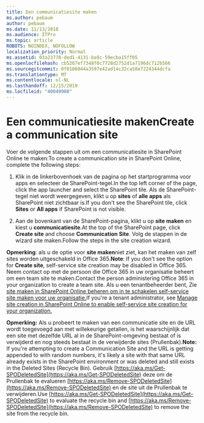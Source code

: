 ```yaml
---
title: Een communicatiesite maken
ms.author: pebaum
author: pebaum
ms.date: 11/13/2018
ms.audience: ITPro
ms.topic: article
ROBOTS: NOINDEX, NOFOLLOW
localization_priority: Normal
ms.assetid: 03a23778-ded1-4131-ba9c-59ecba15ff05
ms.openlocfilehash: cb5207ef7348f0c7728d2752d1a7196dc712b566
ms.sourcegitcommit: 0f0186044a3597e42ad14c32ca58e7224344dcfa
ms.translationtype: MT
ms.contentlocale: nl-NL
ms.lasthandoff: 12/15/2019
ms.locfileid: "40049908"
---
```

# <a name="create-a-communication-site"></a><span data-ttu-id="41d9c-102">Een communicatiesite maken</span><span class="sxs-lookup"><span data-stu-id="41d9c-102">Create a communication site</span></span>

<span data-ttu-id="41d9c-103">Voer de volgende stappen uit om een communicatiesite in SharePoint Online te maken:</span><span class="sxs-lookup"><span data-stu-id="41d9c-103">To create a communication site in SharePoint Online, complete the following steps:</span></span> 
  
1. <span data-ttu-id="41d9c-104">Klik in de linkerbovenhoek van de pagina op het startprogramma voor apps en selecteer de SharePoint-tegel.</span><span class="sxs-lookup"><span data-stu-id="41d9c-104">In the top left corner of the page, click the app launcher and select the SharePoint tile.</span></span> <span data-ttu-id="41d9c-105">Als de SharePoint-tegel niet wordt weergegeven, klikt u op **sites** of **alle apps** als SharePoint niet zichtbaar is.</span><span class="sxs-lookup"><span data-stu-id="41d9c-105">If you don't see the SharePoint tile, click **Sites** or **All apps** if SharePoint is not visible.</span></span> 
    
2. <span data-ttu-id="41d9c-106">Aan de bovenkant van de SharePoint-pagina, klikt u op **site maken** en kiest u **communicatiesite**.</span><span class="sxs-lookup"><span data-stu-id="41d9c-106">At the top of the SharePoint page, click **Create site** and choose **Communication Site**.</span></span> <span data-ttu-id="41d9c-107">Volg de stappen in de wizard site maken.</span><span class="sxs-lookup"><span data-stu-id="41d9c-107">Follow the steps in the site creation wizard.</span></span> 
    
 <span data-ttu-id="41d9c-108">**Opmerking**: als u de optie voor **site maken**niet ziet, kan het maken van zelf sites worden uitgeschakeld in Office 365.</span><span class="sxs-lookup"><span data-stu-id="41d9c-108">**Note**: If you don't see the option for **Create site**, self-service site creation may be disabled in Office 365.</span></span> <span data-ttu-id="41d9c-109">Neem contact op met de persoon die Office 365 in uw organisatie beheert om een team site te maken.</span><span class="sxs-lookup"><span data-stu-id="41d9c-109">Contact the person administering Office 365 in your organization to create a team site.</span></span> <span data-ttu-id="41d9c-110">Als u een tenantbeheerder bent, Zie [site maken in SharePoint Online beheren om in te schakelen self-service site maken voor uw organisatie.](https://go.microsoft.com/fwlink/?linkid=2018780)</span><span class="sxs-lookup"><span data-stu-id="41d9c-110">If you're a tenant administrator, see [Manage site creation in SharePoint Online to enable self-service site creation for your organization.](https://go.microsoft.com/fwlink/?linkid=2018780)</span></span>
  
 <span data-ttu-id="41d9c-111">**Opmerking:** Als u probeert te maken van een communicatie site en de URL wordt toegevoegd aan met willekeurige getallen, is het waarschijnlijk dat een site met dezelfde URL al in de SharePoint-omgeving bestaat of is verwijderd en nog steeds bestaat in de verwijderde sites (Prullenbak).</span><span class="sxs-lookup"><span data-stu-id="41d9c-111">**Note:** If you're attempting to create a Communication Site and the URL is getting appended to with random numbers, it's likely a site with that same URL already exists in the SharePoint environment or was deleted and still exists in the Deleted Sites (Recycle Bin).</span></span> <span data-ttu-id="41d9c-112">Gebruik [https://aka.ms/Get-SPODeletedSite](https://aka.ms/Get-SPODeletedSite) deze om de Prullenbak te evalueren [https://aka.ms/Remove-SPODeletedSite](https://aka.ms/Remove-SPODeletedSite) en de site uit de Prullenbak te verwijderen.</span><span class="sxs-lookup"><span data-stu-id="41d9c-112">Use [https://aka.ms/Get-SPODeletedSite](https://aka.ms/Get-SPODeletedSite) to evaluate the recycle bin and [https://aka.ms/Remove-SPODeletedSite](https://aka.ms/Remove-SPODeletedSite) to remove the site from the recycle bin.</span></span> 
  

